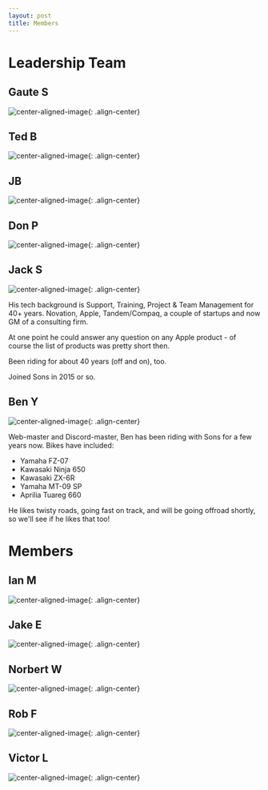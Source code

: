 ```yaml
---
layout: post
title: Members
---
```


# Leadership Team

## Gaute S
![center-aligned-image](/images/members/gautes.jpeg){: .align-center}

## Ted B
![center-aligned-image](/images/members/tedb.jpeg){: .align-center}

## JB
![center-aligned-image](/images/members/jb.jpeg){: .align-center}

## Don P
![center-aligned-image](/images/members/donp.jpeg){: .align-center}

## Jack S
![center-aligned-image](/images/members/jacks.jpeg){: .align-center}

His tech background is Support, Training, Project & Team Management for 40+ years.  Novation, Apple, Tandem/Compaq, a couple of startups and now GM of a consulting firm.

At one point he could answer any question on any Apple product - of course the list of products was pretty short then.

Been riding for about 40 years (off and on), too.

Joined Sons in 2015 or so.


## Ben Y
![center-aligned-image](/images/members/beny.jpeg){: .align-center}

Web-master and Discord-master, Ben has been riding with Sons for a few years now.  Bikes have included:

* Yamaha FZ-07
* Kawasaki Ninja 650
* Kawasaki ZX-6R
* Yamaha MT-09 SP
* Aprilia Tuareg 660

He likes twisty roads, going fast on track, and will be going offroad shortly, so we'll see if he likes that too!

# Members
## Ian M
![center-aligned-image](/images/members/ianm.jpeg){: .align-center}

## Jake E
![center-aligned-image](/images/members/jakee.jpeg){: .align-center}

## Norbert W
![center-aligned-image](/images/members/norbertw.jpeg){: .align-center}

## Rob F
![center-aligned-image](/images/members/robf.jpeg){: .align-center}

## Victor L
![center-aligned-image](/images/members/victorl.jpeg){: .align-center}

